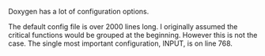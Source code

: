 Doxygen has a lot of configuration options.

The default config file is over 2000 lines long. I originally assumed the
critical functions would be grouped at the beginning. However this is not the
case. The single most important configuration, INPUT, is on line 768.
